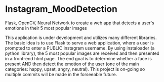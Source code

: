 # Instagram_MoodDetection
 Flask, OpenCV, Neural Network to create a web app that detects a user's emotions in their 5 most popular images

This application is under development and utilizes many different libraries. The basic idea is to use Flask to serve a web application, where a user is prompted to enter a PUBLIC instagram username. By using instaloader (a python library), the 5 most popular images are received and then presented in a front-end html page. The end goal is to determine whether a face is present AND then detect the emotion of the user (one of the main categories: happy, upset, angry, neutral). This project is on-going so multiple commits will be made in the forseeable future.